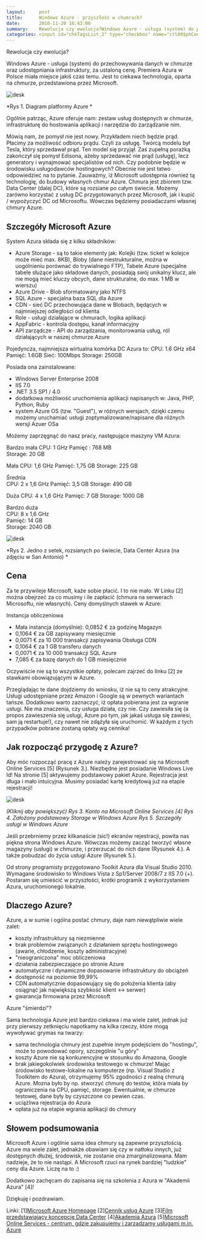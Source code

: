 ```yaml
---
layout:     post
title:      Windows Azure - przyszłośc w chumrach?
date:       2010-11-20 18:43:00
summary:    Rewolucja czy ewolucja?Windows Azure - usługa (system) do przechowywania danych w chmurze oraz udostępniania infrastruktury, za ustaloną cenę. Premiera Azura w Polsce miała miejsce jakiś czas temu. Jest to ciekawa technologia, oparta na chmurze, przedstawiona przez Microsoft. Rys 1. Diagram platform...
categories: <input id="chkTagsList_2" type="checkbox" name="ctl00$phContentRight$chkTagsList$chkTagsList_2" checked="checked" value="4"><label for="chkTagsList_2">sprzęt</label> <input id="chkTagsList_7" type="checkbox" name="ctl00$phContentRight$chkTagsList$chkTagsList_7" checked="checked" value="128"><label for="chkTagsList_7">programowanie</label> <input id="chkTagsList_10" type="checkbox" name="ctl00$phContentRight$chkTagsList$chkTagsList_10" checked="checked" value="1024"><label for="chkTagsList_10">serwery</label>
---
```




Rewolucja czy ewolucja?

Windows Azure - usługa (system) do przechowywania danych w chmurze oraz udostępniania infrastruktury, za ustaloną cenę. Premiera Azura w Polsce miała miejsce jakiś czas temu. Jest to ciekawa technologia, oparta na chmurze, przedstawiona przez Microsoft.



![desk](https://raw.githubusercontent.com/djfoxer/djfoxer.github.io/master/_img/2010-11-20-_191_/g_-_608x405_-_-_21587x20101120155952_1.jpg)

 
 *Rys 1. Diagram platformy Azure * 

Ogólnie patrząc, Azure oferuje nam: zestaw usług dostępnych w chmurze, infrastrukturę do hostowania aplikacji i narzędzia do zarządzanie nim. 

Mówią nam, że pomysł nie jest nowy. Przykładem niech będzie prąd. Płacimy za możliwość odbioru prądu. Czyli za usługę. Twórcą modelu był Tesla, który sprzedawał prąd. Ten model się przyjął. Zaś zupełną porażką zakończył się pomysł Edisona, ażeby sprzedawać nie prąd (usługę), lecz generatory i wynajmować specjalistów od nich. Czy podobnie będzie w środowisku usługodawców hostingowych? Obecnie nie jest łatwo odpowiedzieć na to pytanie. Zauważmy, iż Microsoft udostępnia również tą technologię, do budowy własnych chmur Azure. Chmura jest zbiorem tzw. Data Center (dalej DC), które są rozsiane po całym świecie. Możemy zarówno korzystać z usług DC przygotowanych przez Microsoft, jak i kupić / wypożyczyć DC od Microsoftu. Wówczas będziemy posiadaczami własnej chmury Azure.
 




## Szczegóły Microsoft Azure




System Azura składa się z kilku składników:
- Azure Storage - są to takie elementy jak: Kolejki (tzw. ticket w kolejce może mieć max. 8KB), Bloby (dane niestrukturalne, można w uogólnieniu porównać do trywialnego  FTP), Tabele Azure (specjalne tabele służące jako składowe danych, posiadają swój unikalny klucz, ale nie mogą mieć kluczy obcych, dane strukturalne, do max. 1 MB w wierszu)
- Azure Drive - Blob sformatowany jako NTFS
- SQL Azure - specjalna baza SQL dla Azure
- CDN - sieć DC przechowująca dane w Blobach, będących w najmniejszej odległości od klienta
- Role - usługi działające w chmurach, logika aplikacji
- AppFabric - kontrola dostępu, kanał informacyjny
- API zarządcze - API do zarządzania, monitorowania usług, ról działających w naszej chmurze Azure

Pojedyncza, najmniejsza wirtualna komórka DC Azura to: 
CPU: 1.6 GHz x64
Pamięć: 1.6GB 
Sieć: 100Mbps
Storage: 250GB

Posiada ona zainstalowane:
- Windows Server Enterprise 2008
- IIS 7.0
- .NET 3.5 SP1 / 4.0
- dodatkowa możliwość uruchomienia aplikacji napisanych w: Java, PHP, Python, Ruby
- system Azure OS (tzw. "Guest"), w różnych wersjach, dzięki czemu możemy uruchamiać usługi zoptymalizowane/napisane dla różnych wersji Azuer OSa

Możemy zaprzęgnąć do nasz pracy, następujące maszyny VM Azura:

Bardzo mała 
CPU: 1 GHz 
Pamięć : 768 MB 	
Storage: 20 GB 
	
Mała 
CPU: 1,6 GHz 
Pamięć: 1,75 GB 
Storage: 225 GB 
	
Średnia 	
CPU: 2 x 1,6 GHz 
Pamięć: 3,5 GB 
Storage: 490 GB
 	
Duża 
CPU: 4 x 1,6 GHz
Pamięć: 7 GB 
Storage: 1000 GB 	

Bardzo duża 	
CPU: 8 x 1,6 GHz 	
Pamięć: 14 GB 	
Storage: 2040 GB 	



![desk](https://raw.githubusercontent.com/djfoxer/djfoxer.github.io/master/_img/2010-11-20-_191_/g_-_608x405_-_-_21587x20101120163825_2.jpg)

 
 *Rys 2. Jedno z setek, rozsianych po świecie, Data Center Azura (na zdjęciu w San Antonio) * 






## Cena




Za te przywileje Microsoft, każe sobie płacić. I to nie mało. W Linku [2] można obejrzeć za co musimy i ile zapłacić (chmura na serwerach Microsoftu, nie własnych).
Ceny domyślnych stawek w Azure:

Instancja obliczeniowa
- Mała instancja (domyślnie): 0,0852 € za godzinę
Magazyn
- 0,1064 € za GB zapisywany miesięcznie
- 0,0071 € za 10 000 transakcji zapisywania
Obsługa CDN
- 0,1064 € za 1 GB transferu danych 
- 0,0071 € za 10 000 transakcji 
SQL Azure
- 7,085 € za bazę danych do 1 GB miesięcznie


Oczywiście nie są to wszystkie opłaty, polecam zajrzeć do linku [2] ze stawkami obowiązującymi w Azure. 

Przeglądając te dane dojdziemy do wniosku, iż nie są to ceny atrakcyjne. Usługi udostępniane przez Amazon i Google są w pewnych wariantach tańsze. Dodatkowo warto zaznaczyć, iż opłata pobierana jest za wgranie usługi. Nie ma znaczenia, czy usługa działa, czy nie. Czy zawiesiła się (a propos zawieszenia się usługi, Azure po tym, jak jakaś usługa się zawiesi, sam ją restartuje!), czy nawet nie zdążyła się uruchomić. W każdym z tych przypadków pobrane zostaną opłaty wg cennika!




## Jak rozpocząć przygodę z Azure?



Aby móc rozpocząć pracę z Azure należy zarejestrować się na Microsoft Online Services [5] (Rysunek 3.). Niezbędne jest posiadanie Windows Live Id! Na stronie [5] aktywujemy podstawowy pakiet Azure. Rejestracja jest długa i mało intuicyjna. Musimy posiadać kartę kredytową już na etapie rejestracji! 




![desk](https://raw.githubusercontent.com/djfoxer/djfoxer.github.io/master/_img/2010-11-20-_191_/g_-_608x405_-_-_21587x20101120175757_3.png)

 
 *(Kliknij aby powiększyć)
Rys 3. Konto na Microsoft Online Services [4] 
Rys 4. Założony podstawowy Storage w Windows Azure
Rys 5. Szczegóły usługi w Windows Azure* 

Jeśli przebrniemy przez kilkanaście (sic!) ekranów rejestracji, powita nas piękna strona Windows Azure.  Wówczas możemy zacząć tworzyć własne magazyny (usługi) w chmurze, i przerzucać do nich dane (Rysunek 4.). A także pobudzać do życia usługi Azure (Rysunek 5.).

Od strony programisty przygotowano Toolkit Azura dla Visual Studio 2010. Wymagane środowisko to Windows Vista z Sp1/Server 2008/7 z IIS 7.0 (+). Postaram się umieścić w przyszłości, krótki programik z wykorzystaniem Azura, uruchomionego lokalnie. 




## Dlaczego Azure?



Azure, a w sumie i ogólna postać chmury, daje nam niewątpliwie wiele zalet:
- koszty infrastruktury są niezmienne
- brak problemów związanych z działaniem sprzętu hostingowego (awarie, chłodzenie, koszty administracyjne)
- "nieograniczona" moc obliczeniowa
- działania zabezpieczające po stronie Azure
- automatyczne i dynamiczne dopasowanie infrastruktury do obciążeń
- dostępność na poziomie 99,99%
- CDN automatycznie dopasowujący się do położenia klienta (aby osiągnąć jak największą szybkość klient <-> serwer)
- gwarancja firmowana przez Microsoft

Azure "śmierdzi"?


Sama technologia Azure jest bardzo ciekawa i ma wiele zalet, jednak już przy pierwszy zetknięciu napotkamy na kilka rzeczy, które mogą wywoływać grymas na twarzy:
- sama technologia chmury jest zupełnie innym podejściem do "hostingu", może to powodować opory, szczególnie "u góry"
- koszty Azure nie są konkurencyjne w stosunku do Amazona, Google
- brak jakiegokolwiek środowiska testowego w chmurze! Mając środowisko testowe-lokalne na komputerze (np. Visual Studio z Toolkitem do Azura), otrzymujemy 95% zgodności z realną chmurą Azure. Mozna było by np. stworzyć chmurę do testów, która miała by ograniczenia na CPU, pamięć, storage. Ewentualnie, w chmurze testowej, dane były by czyszczone co pewien czas. 
- uciążliwa rejestracja do Azura
- opłata już na etapie wgrania aplikacji do chmury






## Słowem podsumowania




Microsoft Azure i ogólnie sama idea chmury są zapewne przyszłością. Azure ma wiele zalet, jednakże obawiam się czy w natłoku innych, już dostępnych dłużej, środowisk, nie zostanie ona zmarginalizowana. Mam nadzieje, że to nie nastąpi. A Microsoft rzuci na rynek bardziej "ludzkie" ceny dla Azure. Liczę na to :) 


Dodatkowo zachęcam do zapisania się na szkolenia z Azura w "Akademii Azura" [4]!

Dziękuję i pozdrawiam.  

Linki:
[1][Microsoft Azure Homepage](http://www.microsoft.com/windowsazure/)
[2][Cennik usług Azure](http://www.microsoft.com/windowsazure/offers/popup/popup.aspx?lang=pl&locale=pl-PL&offer=MS-AZR-0003P) 
[3][Film przedstawiający koncepcję Data Center](http://www.youtube.com/watch?v=PPnoKb9fTkA)
[4][Akademia Azura](http://www.microsoft.com/poland/aa/default.aspx)
[5][Microsoft Online Services - centrum, gdzie zakupujemy i zarządzamy usługami m.in. Azure](https://mocp.microsoftonline.com/site/default.aspx?uiculture=pl)
